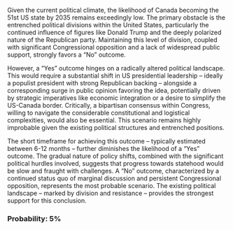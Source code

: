 Given the current political climate, the likelihood of Canada becoming the 51st US state by 2035 remains exceedingly low. The primary obstacle is the entrenched political divisions within the United States, particularly the continued influence of figures like Donald Trump and the deeply polarized nature of the Republican party. Maintaining this level of division, coupled with significant Congressional opposition and a lack of widespread public support, strongly favors a “No” outcome. 

However, a “Yes” outcome hinges on a radically altered political landscape. This would require a substantial shift in US presidential leadership – ideally a populist president with strong Republican backing – alongside a corresponding surge in public opinion favoring the idea, potentially driven by strategic imperatives like economic integration or a desire to simplify the US-Canada border. Critically, a bipartisan consensus within Congress, willing to navigate the considerable constitutional and logistical complexities, would also be essential. This scenario remains highly improbable given the existing political structures and entrenched positions. 

The short timeframe for achieving this outcome – typically estimated between 6-12 months – further diminishes the likelihood of a “Yes” outcome. The gradual nature of policy shifts, combined with the significant political hurdles involved, suggests that progress towards statehood would be slow and fraught with challenges. A “No” outcome, characterized by a continued status quo of marginal discussion and persistent Congressional opposition, represents the most probable scenario. The existing political landscape – marked by division and resistance – provides the strongest support for this conclusion.

### Probability: 5%